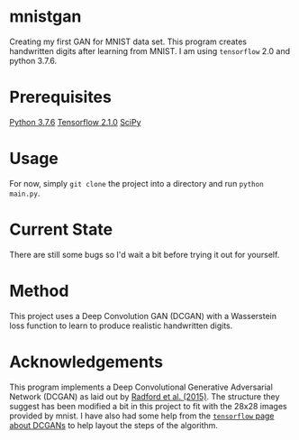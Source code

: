 # mnistgan
Creating my first GAN for MNIST data set. This program creates handwritten digits after learning from MNIST. I am using `tensorflow` 2.0 and python 3.7.6.

# Prerequisites
[Python 3.7.6](https://www.python.org/downloads/release/python-376/)
[Tensorflow 2.1.0](https://www.tensorflow.org/install/pip)
[SciPy](https://scipy.org/install.html)

# Usage
For now, simply `git clone` the project into a directory and run `python main.py`.

# Current State
There are still some bugs so I'd wait a bit before trying it out for yourself.

# Method
This project uses a Deep Convolution GAN (DCGAN) with a Wasserstein loss function to learn to produce realistic handwritten digits.

# Acknowledgements
This program implements a Deep Convolutional Generative Adversarial Network (DCGAN) as laid out by [Radford et al. (2015)](https://arxiv.org/abs/1511.06434v2). The structure they suggest has been modified a bit in this project to fit with the 28x28 images provided by mnist. I have also had some help from the [`tensorflow` page about DCGANs](https://www.tensorflow.org/tutorials/generative/dcgan) to help layout the steps of the algorithm.